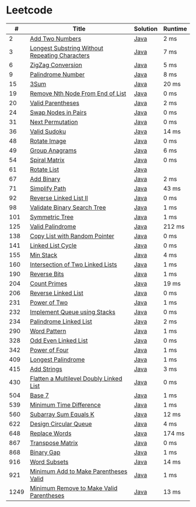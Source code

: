 # Leetcode

| # | Title | Solution | Runtime |
|---| ----- | -------- | ------- |
|2|[ Add Two Numbers](https://leetcode.com/problems/add-two-numbers/)|[Java](./solutions/2.%20Add%20Two%20Numbers.java)|2 ms|
|3|[ Longest Substring Without Repeating Characters](https://leetcode.com/problems/longest-substring-without-repeating-characters/)|[Java](./solutions/3.%20Longest%20Substring%20Without%20Repeating%20Characters.java)|7 ms|
|6|[ ZigZag Conversion](https://leetcode.com/problems/zigzag-conversion/)|[Java](./solutions/6.%20ZigZag%20Conversion.java)|5 ms|
|9|[ Palindrome Number](https://leetcode.com/problems/palindrome-number/)|[Java](./solutions/9.%20Palindrome%20Number.java)|8 ms|
|15|[ 3Sum](https://leetcode.com/problems/3sum/)|[Java](./solutions/15.%203Sum.java)|20 ms|
|19|[ Remove Nth Node From End of List](https://leetcode.com/problems/remove-nth-node-from-end-of-list/)|[Java](./solutions/19.%20Remove%20Nth%20Node%20From%20End%20of%20List.java)|0 ms|
|20|[ Valid Parentheses](https://leetcode.com/problems/valid-parentheses/)|[Java](./solutions/20.%20Valid%20Parentheses.java)|2 ms|
|24|[ Swap Nodes in Pairs](https://leetcode.com/problems/swap-nodes-in-pairs/)|[Java](./solutions/24.%20Swap%20Nodes%20in%20Pairs.java)|0 ms|
|31|[ Next Permutation](https://leetcode.com/problems/next-permutation/)|[Java](./solutions/31.%20Next%20Permutation.java)|0 ms|
|36|[ Valid Sudoku](https://leetcode.com/problems/valid-sudoku/)|[Java](./solutions/36.%20Valid%20Sudoku.java)|14 ms|
|48|[ Rotate Image](https://leetcode.com/problems/rotate-image/)|[Java](./solutions/48.%20Rotate%20Image.java)|0 ms|
|49|[ Group Anagrams](https://leetcode.com/problems/group-anagrams/)|[Java](./solutions/49.%20Group%20Anagrams.java)|6 ms|
|54|[ Spiral Matrix](https://leetcode.com/problems/spiral-matrix/)|[Java](./solutions/54.%20Spiral%20Matrix.java)|0 ms|
|61|[ Rotate List](https://leetcode.com/problems/rotate-list/)|[Java](./solutions/61.%20Rotate%20List.java)||
|67|[ Add Binary](https://leetcode.com/problems/add-binary/)|[Java](./solutions/67.%20Add%20Binary.java)|2 ms|
|71|[ Simplify Path](https://leetcode.com/problems/simplify-path/)|[Java](./solutions/71.%20Simplify%20Path.java)|43 ms|
|92|[ Reverse Linked List II](https://leetcode.com/problems/reverse-linked-list-ii/)|[Java](./solutions/92.%20Reverse%20Linked%20List%20II.java)|0 ms|
|98|[ Validate Binary Search Tree](https://leetcode.com/problems/validate-binary-search-tree/)|[Java](./solutions/98.%20Validate%20Binary%20Search%20Tree.java)|1 ms|
|101|[ Symmetric Tree](https://leetcode.com/problems/symmetric-tree/)|[Java](./solutions/101.%20Symmetric%20Tree.java)|1 ms|
|125|[ Valid Palindrome](https://leetcode.com/problems/valid-palindrome/)|[Java](./solutions/125.%20Valid%20Palindrome.java)|212 ms|
|138|[ Copy List with Random Pointer](https://leetcode.com/problems/copy-list-with-random-pointer/)|[Java](./solutions/138.%20Copy%20List%20with%20Random%20Pointer.java)|0 ms|
|141|[ Linked List Cycle](https://leetcode.com/problems/linked-list-cycle/)|[Java](./solutions/141.%20Linked%20List%20Cycle.java)|0 ms|
|155|[ Min Stack](https://leetcode.com/problems/min-stack/)|[Java](./solutions/155.%20Min%20Stack.java)|4 ms|
|160|[ Intersection of Two Linked Lists](https://leetcode.com/problems/intersection-of-two-linked-lists/)|[Java](./solutions/160.%20Intersection%20of%20Two%20Linked%20Lists.java)|1 ms|
|190|[ Reverse Bits](https://leetcode.com/problems/reverse-bits/)|[Java](./solutions/190.%20Reverse%20Bits.java)|1 ms|
|204|[ Count Primes](https://leetcode.com/problems/count-primes/)|[Java](./solutions/204.%20Count%20Primes.java)|19 ms|
|206|[ Reverse Linked List](https://leetcode.com/problems/reverse-linked-list/)|[Java](./solutions/206.%20Reverse%20Linked%20List.java)|0 ms|
|231|[ Power of Two](https://leetcode.com/problems/power-of-two/)|[Java](./solutions/231.%20Power%20of%20Two.java)|1 ms|
|232|[ Implement Queue using Stacks](https://leetcode.com/problems/implement-queue-using-stacks/)|[Java](./solutions/232.%20Implement%20Queue%20using%20Stacks.java)|0 ms|
|234|[ Palindrome Linked List](https://leetcode.com/problems/palindrome-linked-list/)|[Java](./solutions/234.%20Palindrome%20Linked%20List.java)|2 ms|
|290|[ Word Pattern](https://leetcode.com/problems/word-pattern/)|[Java](./solutions/290.%20Word%20Pattern.java)|1 ms|
|328|[ Odd Even Linked List](https://leetcode.com/problems/odd-even-linked-list/)|[Java](./solutions/328.%20Odd%20Even%20Linked%20List.java)|0 ms|
|342|[ Power of Four](https://leetcode.com/problems/power-of-four/)|[Java](./solutions/342.%20Power%20of%20Four.java)|1 ms|
|409|[ Longest Palindrome](https://leetcode.com/problems/longest-palindrome/)|[Java](./solutions/409.%20Longest%20Palindrome.java)|1 ms|
|415|[ Add Strings](https://leetcode.com/problems/add-strings/)|[Java](./solutions/415.%20Add%20Strings.java)|3 ms|
|430|[ Flatten a Multilevel Doubly Linked List](https://leetcode.com/problems/flatten-a-multilevel-doubly-linked-list/)|[Java](./solutions/430.%20Flatten%20a%20Multilevel%20Doubly%20Linked%20List.java)|0 ms|
|504|[ Base 7](https://leetcode.com/problems/base-7/)|[Java](./solutions/504.%20Base%207.java)|1 ms|
|539|[ Minimum Time Difference](https://leetcode.com/problems/minimum-time-difference/)|[Java](./solutions/539.%20Minimum%20Time%20Difference.java)|1 ms|
|560|[ Subarray Sum Equals K](https://leetcode.com/problems/subarray-sum-equals-k/)|[Java](./solutions/560.%20Subarray%20Sum%20Equals%20K.java)|12 ms|
|622|[ Design Circular Queue](https://leetcode.com/problems/design-circular-queue/)|[Java](./solutions/622.%20Design%20Circular%20Queue.java)|4 ms|
|648|[ Replace Words](https://leetcode.com/problems/replace-words/)|[Java](./solutions/648.%20Replace%20Words.java)|174 ms|
|867|[ Transpose Matrix](https://leetcode.com/problems/transpose-matrix/)|[Java](./solutions/867.%20Transpose%20Matrix.java)|0 ms|
|868|[ Binary Gap](https://leetcode.com/problems/binary-gap/)|[Java](./solutions/868.%20Binary%20Gap.java)|1 ms|
|916|[ Word Subsets](https://leetcode.com/problems/word-subsets/)|[Java](./solutions/916.%20Word%20Subsets.java)|14 ms|
|921|[ Minimum Add to Make Parentheses Valid](https://leetcode.com/problems/minimum-add-to-make-parentheses-valid/)|[Java](./solutions/921.%20Minimum%20Add%20to%20Make%20Parentheses%20Valid.java)|1 ms|
|1249|[ Minimum Remove to Make Valid Parentheses](https://leetcode.com/problems/minimum-remove-to-make-valid-parentheses/)|[Java](./solutions/1249.%20Minimum%20Remove%20to%20Make%20Valid%20Parentheses.java)|13 ms|
